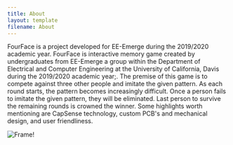 ```yaml
---
title: About
layout: template
filename: About
--- 
```



FourFace is a project developed for EE-Emerge during the 2019/2020 academic year. FourFace is interactive memory game created by undergraduates from EE-Emerge a group within the Department of Electrical and Computer Engineering at the University of California, Davis during the 2019/2020 academic year;. The premise of this game is to compete against three other people and imitate the given pattern. As each round starts, the pattern becomes increasingly difficult. Once a person fails to imitate the given pattern, they will be eliminated. Last person to survive the remaining rounds is crowned the winner. Some highlights worth mentioning are CapSense technology, custom PCB's and mechanical design, and user friendliness.


![Frame!](https://github.com/pmackle/EE-Emerge-2020-FourFace/blob/master/Documentation/Photos/Assembling_First_FrameP1.jpg?raw=true)

